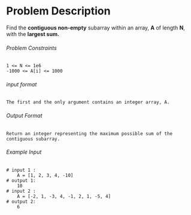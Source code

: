 # Problem Description

Find the **contiguous non-empty** subarray within an array, **A** of length **N**, with the **largest sum.**

###### Problem Constraints

```
1 <= N <= 1e6
-1000 <= A[i] <= 1000
```

###### input format

``` 
The first and the only argument contains an integer array, A.
```

###### Output Format

```
Return an integer representing the maximum possible sum of the contiguous subarray.
```

###### Example Input

```
# input 1 : 
    A = [1, 2, 3, 4, -10]
# output 1: 
    10
# input 2 : 
    A = [-2, 1, -3, 4, -1, 2, 1, -5, 4] 
# output 2: 
    6
```
